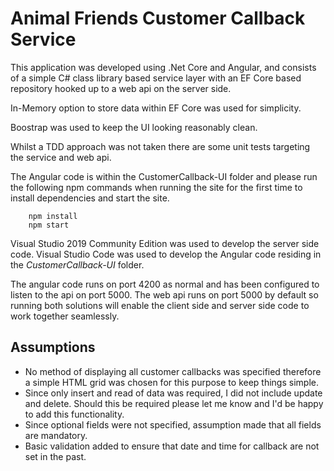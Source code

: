# Animal Friends Customer Callback Service

This application was developed using .Net Core and Angular, and consists of a simple C# class library based service layer with an EF Core based repository hooked up to a web api on the server side.

In-Memory option to store data within EF Core was used for simplicity.

Boostrap was used to keep the UI looking reasonably clean.

Whilst a TDD approach was not taken there are some unit tests targeting the service and web api.

The Angular code is within the CustomerCallback-UI folder and please run the following npm commands when running the site for the first time to install dependencies and start the site.

```
    npm install
    npm start
```    

Visual Studio 2019 Community Edition was used to develop the server side code.
Visual Studio Code was used to develop the Angular code residing in the *CustomerCallback-UI* folder.

The angular code runs on port 4200 as normal and has been configured to listen to the api on port 5000. 
The web api runs on port 5000 by default so running both solutions will enable the client side and server side code to work together seamlessly.

## Assumptions

* No method of displaying all customer callbacks was specified therefore a simple HTML grid was chosen for this purpose to keep things simple.
* Since only insert and read of data was required, I did not include update and delete. Should this be required please let me know and I'd be happy to add this functionality.
* Since optional fields were not specified, assumption made that all fields are mandatory.
* Basic validation added to ensure that date and time for callback are not set in the past.
